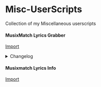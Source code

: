 # Misc-UserScripts
Collection of my Miscellaneous userscripts

#### MusixMatch Lyrics Grabber
[Import](https://github.com/Lioncat6/Misc-UserScripts/raw/refs/heads/main/MXMGrabber.user.js)
<details><summary>Changelog</summary>
<details><summary><Version <code>8-2-2025</code></summary>
<li> Added multithreading support
<li> Added option to toggle multithreading challange solving
<li> Updated toasts to show in-progress fetches and solving progress
<li> Added feedback to upload button
<li> Added more console logging for debugging
</details>
</details>
  
#### Musixmatch Lyrics Info
[Import](https://github.com/Lioncat6/Misc-UserScripts/raw/refs/heads/main/MusixMatch-Info.user.js)
